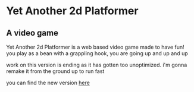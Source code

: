 
# Yet Another 2d Platformer
## A video game

Yet Another 2d Platformer is a web based video game made to have fun! you play as a bean with a grappling hook, you are going up and up and up

work on this version is ending as it has gotten too unoptimized. i'm gonna remake it from the ground up to run fast

you can find the new version [here](https://github.com/loglot/Yet-Another-2d-Platformer)
